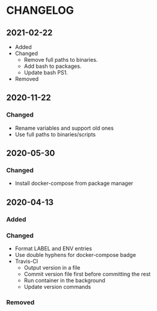 # CHANGELOG

## 2021-02-22
- Added
- Changed
    - Remove full paths to binaries.
    - Add bash to packages.
    - Update bash PS1.
- Removed

## 2020-11-22
### Changed
- Rename variables and support old ones
- Use full paths to binaries/scripts

## 2020-05-30
### Changed
- Install docker-compose from package manager

## 2020-04-13
### Added
### Changed
- Format LABEL and ENV entries
- Use double hyphens for docker-compose badge
- Travis-CI
    - Output version in a file
    - Commit version file first before committing the rest
    - Run container in the background
    - Update version commands
### Removed
